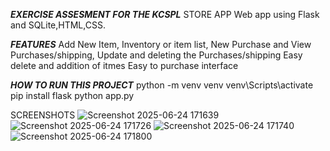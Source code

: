*******EXERCISE ASSESMENT FOR THE KCSPL*******
STORE APP 
Web app using Flask and SQLite,HTML,CSS.

*******FEATURES*******
Add New Item, Inventory or item list, New Purchase and View Purchases/shipping, Update and deleting the Purchases/shipping 
Easy delete and addition of itmes 
Easy to purchase interface 

*******HOW TO RUN THIS PROJECT*******
python -m venv venv
venv\Scripts\activate
pip install flask
python app.py

SCREENSHOTS 
![Screenshot 2025-06-24 171639](https://github.com/user-attachments/assets/64224be2-78a2-4afd-8222-d3146b8c8dbf)
![Screenshot 2025-06-24 171726](https://github.com/user-attachments/assets/19aae096-5803-45da-a7b2-424379a17ca2)
![Screenshot 2025-06-24 171740](https://github.com/user-attachments/assets/6445fba4-8ba0-4453-91fd-71cc8be8a068)
![Screenshot 2025-06-24 171800](https://github.com/user-attachments/assets/ef160482-b6d6-4502-943c-f0b8ca758dcf)
